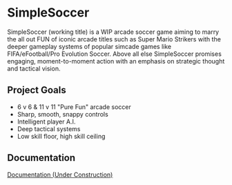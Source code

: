 # SimpleSoccer

SimpleSoccer (working title) is a WIP arcade soccer game aiming to marry the all out FUN of iconic arcade titles such as Super Mario Strikers with the deeper gameplay systems of popular simcade games like FIFA/eFootball/Pro Evolution Soccer. Above all else SimpleSoccer promises engaging, moment-to-moment action with an emphasis on strategic thought and tactical vision.


## Project Goals

- 6 v 6 & 11 v 11 "Pure Fun" arcade soccer
- Sharp, smooth, snappy controls
- Intelligent player A.I.
- Deep tactical systems
- Low skill floor, high skill ceiling


## Documentation

[Documentation (Under Construction)](https://yelhedhli.notion.site/SimpleSoccer-9fcc9e8f073f4f06b3192fedbf79e3c5)
